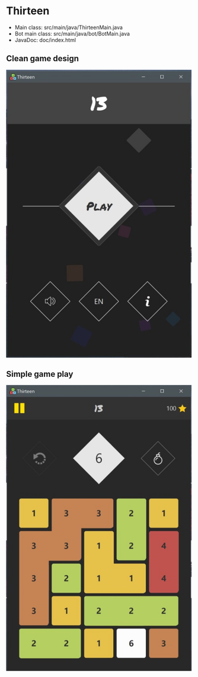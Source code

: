 # Thirteen

* Main class: src/main/java/ThirteenMain.java
* Bot main class: src/main/java/bot/BotMain.java
* JavaDoc: doc/index.html

## Clean game design
<img src="https://github.com/yruefenacht/Thirteen/blob/master/thumbnail/main.JPG" width="500"/>

## Simple game play
<img src="https://github.com/yruefenacht/Thirteen/blob/master/thumbnail/game.JPG" width="500"/>